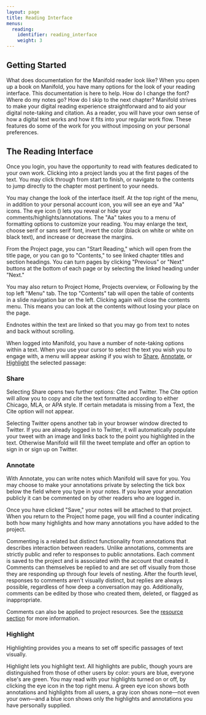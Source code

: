 ```yaml
---
layout: page
title: Reading Interface
menus: 
  reading:
    identifier: reading_interface
    weight: 3
---
```


## Getting Started
What does documentation for the Manifold reader look like? When you open up a book on Manifold, you have many options for the look of your reading interface. This documentation is here to help. How do I change the font? Where do my notes go? How do I skip to the next chapter? Manifold strives to make your digital reading experience straightforward and to aid your digital note-taking and citation. As a reader, you will have your own sense of how a digital text works and how it fits into your regular work flow. These features do some of the work for you without imposing on your personal preferences.

## The Reading Interface
Once you login, you have the opportunity to read with features dedicated to your own work. Clicking into a project lands you at the first pages of the text. You may click through from start to finish, or navigate to the contents to jump directly to the chapter most pertinent to your needs.

You may change the look of the interface itself. At the top right of the menu, in addition to your personal account icon, you will see an eye and "Aa" icons. The eye icon (<o>) lets you reveal or hide your comments/highlights/annotations. The "Aa" takes you to a menu of formatting options to customize your reading. You may enlarge the text, choose serif or sans serif font, invert the color (black on white or white on black text), and increase or decrease the margins.

From the Project page, you can "Start Reading," which will open from the title page, or you can go to "Contents," to see linked chapter titles and section headings. You can turn pages by clicking "Previous" or "Next" buttons at the bottom of each page or by selecting the linked heading under "Next."

You may also return to Project Home, Projects overview, or Following by the top left "Menu" tab. The top "Contents" tab will open the table of contents in a slide navigation bar on the left. Clicking again will close the contents menu. This means you can look at the contents without losing your place on the page.

Endnotes within the text are linked so that you may go from text to notes and back without scrolling.

When logged into Manifold, you have a number of note-taking options within a text. When you use your cursor to select the text you wish you to engage with, a menu will appear asking if you wish to [Share](#share), [Annotate](#annotate), or [Highlight](#highlight) the selected passage:

<a name="share"></a>
### Share
Selecting Share opens two further options: Cite and Twitter. The Cite option will allow you to copy and cite the text formatted according to either Chicago, MLA, or APA style. If certain metadata is missing from a Text, the Cite option will not appear.

Selecting Twitter opens another tab in your browser window directed to Twitter. If you are already logged in to Twitter, it will automatically populate your tweet with an image and links back to the point you highlighted in the text. Otherwise Manifold will fill the tweet template and offer an option to sign in or sign up on Twitter.

<a name="annotation"></a>
### Annotate
With Annotate, you can write notes which Manifold will save for you. You may choose to make your annotations private by selecting the tick box below the field where you type in your notes. If you leave your annotation publicly it can be commented on by other readers who are logged in.

Once you have clicked "Save," your notes will be attached to that project. When you return to the Project home page, you will find a counter indicating both how many highlights and how many annotations you have added to the project.

Commenting is a related but distinct functionality from annotations that describes interaction between readers. Unlike annotations, comments are strictly public and refer to responses to public annotations. Each comment is saved to the project and is associated with the account that created it. Comments can themselves be replied to and are set off visually from those they are responding up through four levels of nesting. After the fourth level, responses to comments aren't visually distinct, but replies are always possible, regardless of how deep a conversation may go. Additionally, comments can be edited by those who created them, deleted, or flagged as inappropriate.

Comments can also be applied to project resources. See the [resource section](../resources.md) for more information.

<a name="highlight"></a>
### Highlight
Highlighting provides you a means to set off specific passages of text visually.

Highlight lets you highlight text. All highlights are public, though yours are distinguished from those of other users by color: yours are blue, everyone else's are green. You may read with your highlights turned on or off, by clicking the eye icon in the top right menu. A green eye icon shows both annotations and highlights from all users, a gray icon shows none—not even your own—and a blue icon shows only the highlights and annotations you have personally supplied.
